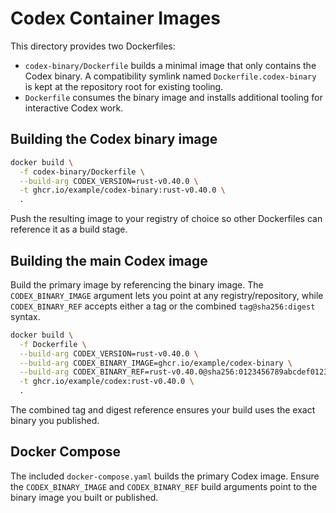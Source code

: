 # Codex Container Images

This directory provides two Dockerfiles:

- `codex-binary/Dockerfile` builds a minimal image that only contains the Codex binary. A compatibility symlink named `Dockerfile.codex-binary` is kept at the repository root for existing tooling.
- `Dockerfile` consumes the binary image and installs additional tooling for interactive Codex work.

## Building the Codex binary image

```bash
docker build \
  -f codex-binary/Dockerfile \
  --build-arg CODEX_VERSION=rust-v0.40.0 \
  -t ghcr.io/example/codex-binary:rust-v0.40.0 \
  .
```

Push the resulting image to your registry of choice so other Dockerfiles can reference it as a build stage.

## Building the main Codex image

Build the primary image by referencing the binary image.  The `CODEX_BINARY_IMAGE` argument lets you point at any registry/repository, while `CODEX_BINARY_REF` accepts either a tag or the combined `tag@sha256:digest` syntax.

```bash
docker build \
  -f Dockerfile \
  --build-arg CODEX_VERSION=rust-v0.40.0 \
  --build-arg CODEX_BINARY_IMAGE=ghcr.io/example/codex-binary \
  --build-arg CODEX_BINARY_REF=rust-v0.40.0@sha256:0123456789abcdef0123456789abcdef0123456789abcdef0123456789abcdef \
  -t ghcr.io/example/codex:rust-v0.40.0 \
  .
```

The combined tag and digest reference ensures your build uses the exact binary you published.

## Docker Compose

The included `docker-compose.yaml` builds the primary Codex image.  Ensure the `CODEX_BINARY_IMAGE` and `CODEX_BINARY_REF` build arguments point to the binary image you built or published.

